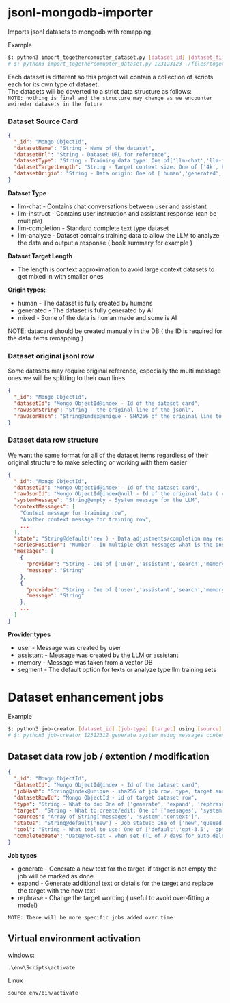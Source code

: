# jsonl-mongodb-importer

Imports jsonl datasets to mongodb with remapping

Example

```bash
$: python3 import_togethercomupter_dataset.py [dataset_id] [dataset_file_path]
# $: python3 import_togethercomupter_dataset.py 123123123 ./files/together-dataset.jsonl
```

Each dataset is different so this project will contain a collection of scripts each for its own type of dataset. \
The datasets will be coverted to a strict data structure as follows: \
`NOTE: nothing is final and the structure may change as we encounter weireder datasets in the future`

### Dataset Source Card

```json
{
  "_id": "Mongo ObjectId",
  "datasetName": "String - Name of the dataset",
  "datasetUrl": "String - Dataset URL for reference",
  "datasetType": "String - Training data type: One of['llm-chat','llm-instruct','llm-completion', 'llm-analyze']",
  "datasetTargetLength": "String - Target context size: One of ['4k','8k','16k','32k','64k','128k']",
  "datasetOrigin": "String - Data origin: One of ['human','generated','mixed']"
}
```

**Dataset Type**

- llm-chat - Contains chat conversations between user and assistant
- llm-instruct - Contains user instruction and assistant response (can be multiple)
- llm-completion - Standard complete text type dataset
- llm-analyze - Dataset contains training data to allow the LLM to analyze the data and output a response ( book summary
  for example )

**Dataset Target Length**

- The length is context approximation to avoid large context datasets to get mixed in with smaller ones

**Origin types:**

- human - The dataset is fully created by humans
- generated - The dataset is fully generated by AI
- mixed - Some of the data is human made and some is AI

NOTE: datacard should be created manually in the DB ( the ID is required for the data items remapping )

### Dataset original jsonl row

Some datasets may require original reference, especially the multi message ones we will be splitting to their own lines

```json
{
  "_id": "Mongo ObjectId",
  "datasetId": "Mongo ObjectId@index - Id of the dataset card",
  "rawJsonString": "String - the original line of the jsonl",
  "rawJsonHash": "String@index@unique - SHA256 of the original line to avoid duplicates"
}
```

### Dataset data row structure

We want the same format for all of the dataset items regardless of their original structure to make selecting or working
with them easier

```json
{
  "_id": "Mongo ObjectId",
  "datasetId": "Mongo ObjectId@index - Id of the dataset card",
  "rawJsonId": "Mongo ObjectId@index@null - Id of the original data ( can be null )",
  "systemMessage": "String@empty - System message for the LLM",
  "contextMessages": [
    "Context message for training row",
    "Another context message for training row",
    ...
  ],
  "state": "String@default('new') - Data adjustments/completion may require special states",
  "seriesPosition": "Number - in multiple chat messages what is the positions",
  "messages": [
    {
      "provider": "String - One of ['user','assistant','search','memory','segment']",
      "message": "String"
    },
    {
      "provider": "String - One of ['user','assistant','search','memory','segment']",
      "message": "String"
    },
    ...
  ]
}
```

**Provider types**

- user - Message was created by user
- assistant - Message was created by the LLM or assistant
- memory - Message was taken from a vector DB
- segment - The default option for texts or analyze type llm training sets

# Dataset enhancement jobs

Example

```bash
$: python3 job-creator [dataset_id] [job-type] [target] using [source] [source] [source] with [tool]
# $: python3 job-creator 12312312 generate system using messages context with gpt-4
```

## Dataset data row job / extention / modification

```json
{
  "_id": "Mongo ObjectId",
  "datasetId": "Mongo ObjectId@index - Id of the dataset card",
  "jobHash": "String@index@unique - sha256 of job row, type, target and source to avoid duplicates",
  "datasetRowId": "Mongo ObjectId - id of target dataset row",
  "type": "String - What to do: One of ['generate', 'expand', 'rephrase']",
  "target": "String - What to create/edit: One of ['messages', 'system','context']",
  "sources": "Array of String['messages', 'system','context']",
  "status": "String@default('new') - Job status: One of ['new','queued','error','completed']",
  "tool": "String - What tool to use: One of ['default','gpt-3.5', 'gpt-4', 'gpt-4-1106-preview','llama-7b', 'llama-7b-chat','llama-13b', 'llama-13b-chat']",
  "completedDate": "Date@not-set - when set TTL of 7 days for auto deletion ( if not set should not be removed )"
}
```

**Job types**

- generate - Generate a new text for the target, if target is not empty the job will be marked as done
- expand - Generate additional text or details for the target and replace the target with the new text
- rephrase - Change the target wording ( useful to avoid over-fitting a model)

`NOTE: There will be more specific jobs added over time`

## Virtual environment activation

windows:

```
.\env\Scripts\activate
```

Linux

```
source env/bin/activate

```